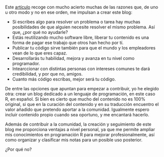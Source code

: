 Este [artículo](http://itsalocke.com/giving-back-code/) recoge con mucho acierto muchas de las razones que, de uno u otro modo y no en ese orden, me impulsan a crear este blog:

- Si escribes algo para resolver un problema o tarea hay muchas posibilidades de que alguien necesite resolver el mismo problema. Así que, ¿por qué no ayudarle?
- Estás reutilizando mucho software libre, liberar tu contenido es una forma de pagar ese trabajo que otros han hecho por tí.
- Publicar tu código sirve también para que el mundo y los empleadores vean de lo que eres capaz.
- Desarrollarás tu habilidad, mejora y avanza en tu nivel como programador.
- Intearccionar con distintas personas con intereses comunes te dará credibilidad, y por que no, amigos.
- Cuanto más código escribas, mejor será tu código. 

De entre las opciones que apuntan para empezar a contribuir, yo he elegido otra: crear un blog dedicado a un lenguaje de programación, en este caso R, en español.
Si bien es cierto que mucho del contenido no es 100% original, si que en la curación del contenido y en su traducción encuentro el valor añadido que pretendo aportar a la comunidad.
Igualmente espero incluir contenido propio cuando sea oportuno, y me encantará hacerlo.

Además de contribuir a la comunidad, la creación y seguimiento de este blog me proporciona ventajas a nivel personal, ya que me permite ampliar mis conocimientos en programación R para mejorar profesionalmente, así como organizar y clasificar mis notas para un posible uso posterior.

¿Por qué no?
